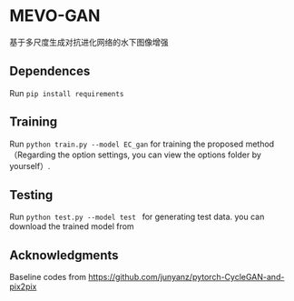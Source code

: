 # MEVO-GAN
基于多尺度生成对抗进化网络的水下图像增强

## Dependences
Run  `pip install requirements`

## Training
Run ` python train.py --model EC_gan
` for training the proposed method（Regarding the option settings, you can view the options folder by yourself）.
## Testing
Run `python test.py --model test ` for generating test data.
you can download the trained model from 
## Acknowledgments
Baseline codes from https://github.com/junyanz/pytorch-CycleGAN-and-pix2pix
